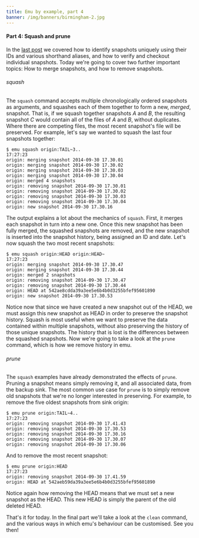 ```yaml
---
title: Emu by example, part 4
banner: /img/banners/birmingham-2.jpg
---
```


#### Part 4: Squash and prune

In the [last post](/2014/emu-by-example-3/) we covered how to
identify snapshots uniquely using their IDs and various shorthand
aliases, and how to verify and checkout individual snapshots. Today
we're going to cover two further important topics: How to merge
snapshots, and how to remove snapshots.

###### squash

The `squash` command accepts multiple chronologically ordered
snapshots as arguments, and squashes each of them together to form a
new, *merged*, snapshot. That is, if we squash together snapshots *A*
and *B*, the resulting snapshot *C* would contain all of the files of
*A* and *B*, without duplicates. Where there are competing files, the
most recent snapshot's file will be preserved. For example, let's say
we wanted to squash the last four snapshots together:

```
$ emu squash origin:TAIL~3..                                           17:27:23
origin: merging snapshot 2014-09-30 17.30.01
origin: merging snapshot 2014-09-30 17.30.02
origin: merging snapshot 2014-09-30 17.30.03
origin: merging snapshot 2014-09-30 17.30.04
origin: merged 4 snapshots
origin: removing snapshot 2014-09-30 17.30.01
origin: removing snapshot 2014-09-30 17.30.02
origin: removing snapshot 2014-09-30 17.30.03
origin: removing snapshot 2014-09-30 17.30.04
origin: new snapshot 2014-09-30 17.30.16
```

The output explains a lot about the mechanics of `squash`. First, it
merges each snapshot in turn into a new one. Once this new snapshot
has been fully merged, the squashed snapshots are removed, and the new
snapshot is inserted into the snapshot history, being assigned an ID
and date. Let's now squash the two most recent snapshots:

```
$ emu squash origin:HEAD origin:HEAD~                                  17:27:23
origin: merging snapshot 2014-09-30 17.30.47
origin: merging snapshot 2014-09-30 17.30.44
origin: merged 2 snapshots
origin: removing snapshot 2014-09-30 17.30.47
origin: removing snapshot 2014-09-30 17.30.44
origin: HEAD at 542ae8cdda39a3ee5e6b4b0d3255bfef95601890
origin: new snapshot 2014-09-30 17.30.53
```

Notice now that since we have created a new snapshot out of the HEAD,
we must assign this new snapshot as HEAD in order to preserve the
snapshot history. Squash is most useful when we want to preserve the
data contained within multiple snapshots, without also preserving the
history of those unique snapshots. The history that is lost is the
differences between the squashed snapshots. Now we're going to take a
look at the `prune` command, which is how we remove history in emu.

###### prune

The `squash` examples have already demonstrated the effects of
`prune`. Pruning a snapshot means simply removing it, and all
associated data, from the backup sink. The most common use case for
`prune` is to simply remove old snapshots that we're no longer
interested in preserving. For example, to remove the five oldest
snapshots from sink origin:

```
$ emu prune origin:TAIL~4..                                            17:27:23
origin: removing snapshot 2014-09-30 17.41.43
origin: removing snapshot 2014-09-30 17.30.53
origin: removing snapshot 2014-09-30 17.30.16
origin: removing snapshot 2014-09-30 17.30.07
origin: removing snapshot 2014-09-30 17.30.06
```

And to remove the most recent snapshot:

```
$ emu prune origin:HEAD                                                17:27:23
origin: removing snapshot 2014-09-30 17.41.59
origin: HEAD at 542aeb59da39a3ee5e6b4b0d3255bfef95601890
```

Notice again how removing the HEAD means that we must set a new
snapshot as the HEAD. This new HEAD is simply the parent of the old
deleted HEAD.

That's it for today. In the final part we'll take a look at the
`clean` command, and the various ways in which emu's behaviour can be
customised. See you then!
